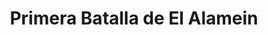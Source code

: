 ﻿---
title: "Primera Batalla de El Alamein"
permalink: periodes_754.html
layout: periode
dataInici: 1942-07-01
dataFi: 1942-07-27
sidebar: periodes
pares:
  - 660:
    title: "Guerra del desierto"
    dataInici: "(1940-06-11)"
    dataFi: "(1943-02-04)"

fills:
jocsPrincipals:
jocsEscenaris:
  - title: "1st Alamein"
    bggId: 12018
    dataInici: 
    dataFi: 

jocsEpoca:
jocsEpocaEscenaris:
---
